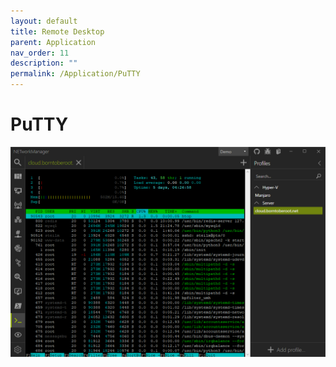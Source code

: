 ```yaml
---
layout: default
title: Remote Desktop
parent: Application
nav_order: 11
description: ""
permalink: /Application/PuTTY
---
```



# PuTTY

![PuTTY](11_PuTTY.png)